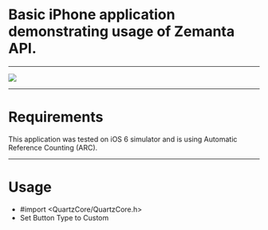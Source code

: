 Basic iPhone application demonstrating usage of Zemanta API.
=============
-------------

[![](http://dl.dropbox.com/u/25925697/UIButton/uibutton_thumb.png)](http://dl.dropbox.com/u/25925697/UIButton/uibutton.png)

------------
Requirements
============

This application was tested on iOS 6 simulator and is using Automatic Reference Counting (ARC).

-----
Usage
=====

* #import <QuartzCore/QuartzCore.h>
* Set Button Type to Custom